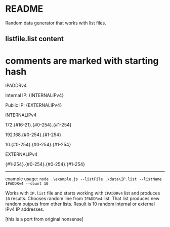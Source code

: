 # README

Random data generator that works with list files.

listfile.list content
---------------------

# comments are marked with starting hash

IPADDRv4

Internal IP: {INTERNALIPv4}

Public IP: {EXTERNALIPv4}

INTERNALIPv4

172.{#16-21}.{#0-254}.{#1-254}

192.168.{#0-254}.{#1-254}

10.{#0-254}.{#0-254}.{#1-254}

EXTERNALIPv4

{#1-254}.{#0-254}.{#0-254}.{#1-254}

---------------------

example usage: `node .\example.js --listFile .\data\IP.list --listName IPADDRv4 --count 10`

Works with `IP.list` file and starts working with `IPADDRv4` list and produces `10` results.
Chooses random line from `IPADDRv4` list. That list produces new random outputs from other lists.
Result is 10 random internal or external IPv4 IP addresses.





[this is a port from original nonsense]
